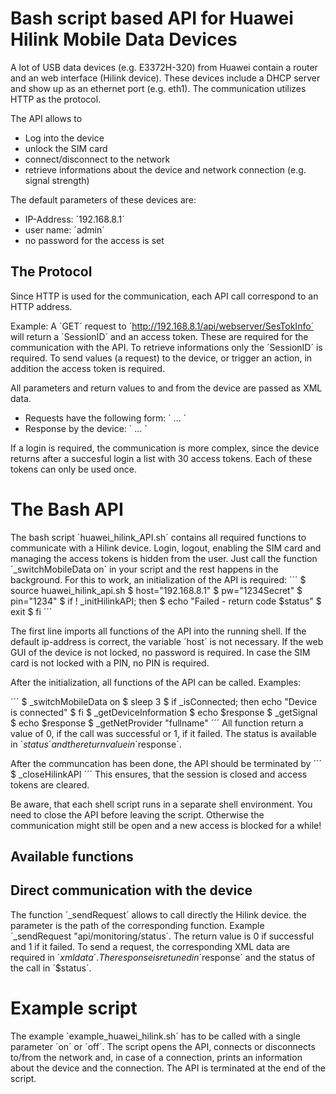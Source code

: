 # Bash script based API for Huawei Hilink Mobile Data Devices
A lot of USB data devices (e.g. E3372H-320) from Huawei contain a router and an web interface (Hilink device). These devices 
include a DHCP server and show up as an ethernet port (e.g. eth1).
The communication utilizes HTTP as the protocol.

The API allows to 
* Log into the device
* unlock the SIM card
* connect/disconnect to the network
* retrieve informations about the device and network connection (e.g. signal strength)

The default parameters of these devices are:
* IP-Address: ´192.168.8.1´
* user name: ´admin´
* no password for the access is set

## The Protocol
Since HTTP is used for the communication, each API call correspond to an HTTP address.

Example: A ´GET´ request to ´http://192.168.8.1/api/webserver/SesTokInfo´ will return a ´SessionID´ and an access token.
These are required for the communication with the API. To retrieve informations only the ´SessionID´ is required. To send values  (a request) to the device, or trigger an action, in addition the access token is required.

All parameters and return values to and from the device are passed as XML data.
* Requests have the following form: ´<?xml version='1.0' encoding='UTF-8'?><request> ... </request>´   
* Response by the device: ´<?xml version='1.0' encoding='UTF-8'?><response> ... </response>´

If a login is required, the communication is more complex, since the device returns after a succesful login a list with 30 access tokens. Each of these tokens can only be used once.   

# The Bash API
The bash script ´huawei_hilink_API.sh´ contains all required functions to communicate with a Hilink device. Login, logout, enabling the SIM card and managing the access tokens is hidden from the user. Just call the function ´_switchMobileData on´ in your script and the rest happens in the background. For this to work, an initialization of the API is required:
´´´
$ source huawei_hilink_api.sh
$ host="192.168.8.1"
$ pw="1234Secret"
$ pin="1234"
$ if ! _initHilinkAPI; then 
$    echo "Failed - return code $status"
$    exit
$ fi
´´´

The first line imports all functions of the API into the running shell. If the default ip-address is correct, the variable ´host´ is not necessary. If the web GUI of the device is not locked, no password is required. In case the SIM card is not locked with a PIN, no PIN is required.

After the initialization, all functions of the API can be called.
Examples:

´´´
$ _switchMobileData on
$ sleep 3
$ if _isConnected; then
	echo "Device is connected"
$ fi
$ _getDeviceInformation
$ echo $response
$ _getSignal
$ echo $response
$ _getNetProvider "fullname"
´´´
All function return a value of 0, if the call was successful or 1, if it failed. The status is available in ´$status´ and the return value in ´$response´.

After the communcation has been done, the API should be terminated by 
´´´
$ _closeHilinkAPI
´´´
This ensures, that the session is closed and access tokens are cleared.

Be aware, that each shell script runs in a separate shell environment. You need to close the API before leaving the script. Otherwise the communication might still be open and a new access is blocked for a while!

## Available functions

## Direct communication with the device
The function ´_sendRequest´ allows to call directly the Hilink device. the parameter is the path of the corresponding function. Example ´_sendRequest "api/monitoring/status´. The return value is 0 if successful and 1 if it failed. To send a request, the corresponding XML data are required in ´$xmldata´. The response is retuned in ´$response´ and the status of the call in ´$status´.

# Example script
The example ´example_huawei_hilink.sh´ has to be called with a single parameter ´on´ or ´off´. The script opens the API, connects or disconnects to/from the network and, in case of a connection, prints an information about the device and the connection. The API is terminated at the end of the script.

